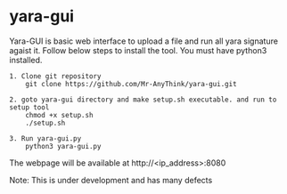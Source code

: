 # yara-gui

Yara-GUI is basic web interface to upload a file and run all yara signature agaist it. Follow below steps to install the tool. You must have python3 installed.

    1. Clone git repository
        git clone https://github.com/Mr-AnyThink/yara-gui.git

    2. goto yara-gui directory and make setup.sh executable. and run to setup tool
        chmod +x setup.sh
        ./setup.sh

    3. Run yara-gui.py
        python3 yara-gui.py
    
The webpage will be available at http://<ip_address>:8080

Note: This is under development and has many defects
